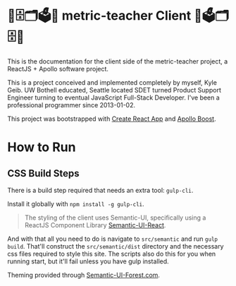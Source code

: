 # 📐🗄🗂🗳📏 metric-teacher Client 📏🗳🗂🗄📐
This is the documentation for the client side of the metric-teacher project, a ReactJS + Apollo software project.

This is a project conceived and implemented completely by myself, Kyle Geib. UW Bothell educated, Seattle located SDET turned Product Support Engineer turning to eventual JavaScript Full-Stack Developer. I've been a professional programmer since 2013-01-02.

This project was bootstrapped with [Create React App](https://github.com/facebookincubator/create-react-app) and [Apollo Boost](https://www.npmjs.com/package/apollo-boost).

# How to Run
## CSS Build Steps
There is a build step required that needs an extra tool: `gulp-cli`.

Install it globally with `npm install -g gulp-cli`.

> The styling of the client uses Semantic-UI, specifically using a ReactJS Component Library [Semantic-UI-React](https://github.com/Semantic-Org/Semantic-UI-React).

And with that all you need to do is navigate to `src/semantic` and run `gulp build`. That'll construct the `src/semantic/dist` directory and the necessary css files required to style this site. The scripts also do this for you when running start, but it'll fail unless you have gulp installed.

Theming provided through [Semantic-UI-Forest.com](https://semantic-ui-forest.com/themes/).
